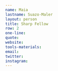 ```yaml
---
name: Maia
lastname: Suazo-Maler
layout: person
title: Sharp Fellow
row: 2
one-line: 
quote: 
website:
tools-materials:
email:
twitter:
instagram:
---
```

